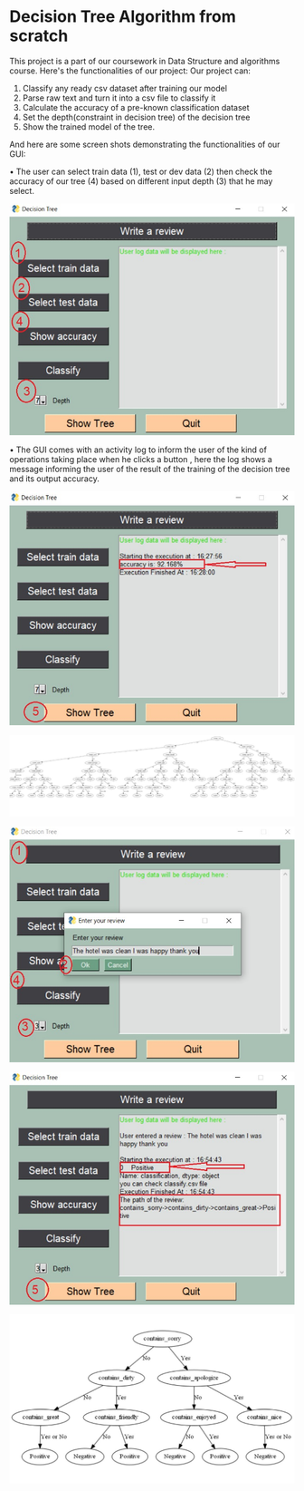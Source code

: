# Decision Tree Algorithm from scratch
This project is a part of our coursework in Data Structure and algorithms course.
Here's the functionalities of our project:
Our project can:
1. Classify any ready csv dataset after training our model
2. Parse raw text and turn it into a csv file to classify it
3. Calculate the accuracy of a pre-known classification dataset
4. Set the depth(constraint in decision tree) of the decision tree
5. Show the trained model of the tree.


And here are some screen shots demonstrating the functionalities of our GUI:

  • The user can select train data (1), test or dev data (2) then check the accuracy of our tree (4) based on different input depth (3) that he may select.

<p align="center">
  <img src="images/1.jpeg">
</p>


  • The GUI comes with an activity log to inform the user of the kind of operations taking place when he clicks a button , here the log shows a message informing the user of the result of the training of the decision tree and its output accuracy.

<p align="center">
  <img src="images/2.jpeg">
</p>

<p align="center">
  <img src="images/3.jpeg">
</p>

<p align="center">
  <img src="images/4.jpeg">
</p>

<p align="center">
  <img src="images/5.jpeg">
</p>

<p align="center">
  <img src="images/6.jpeg">
</p>
